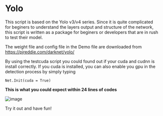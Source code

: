 # Yolo

This script is based on the Yolo v3/v4 series. Since it is quite complicated for beginers to understand the layers output and structure of the network, this script is written as a package for beginers or developers that are in rush to test their model.

The weight file and config file in the Demo file are downloaded from https://pjreddie.com/darknet/yolo/ 

By using the testcuda script you could found out if your cuda and cudnn is install correctly. If you cuda is installed, you can also enable you gpu in the detection process by simply typing


````
Net.Init(cuda = True)
````



**This is what you could expect within 24 lines of codes**

![image](https://github.com/jj98-hub/Yolo/blob/26cdbba7c40198388f1417423329e80b16a54da8/DemoOutput.gif)

Try it out and have fun!
